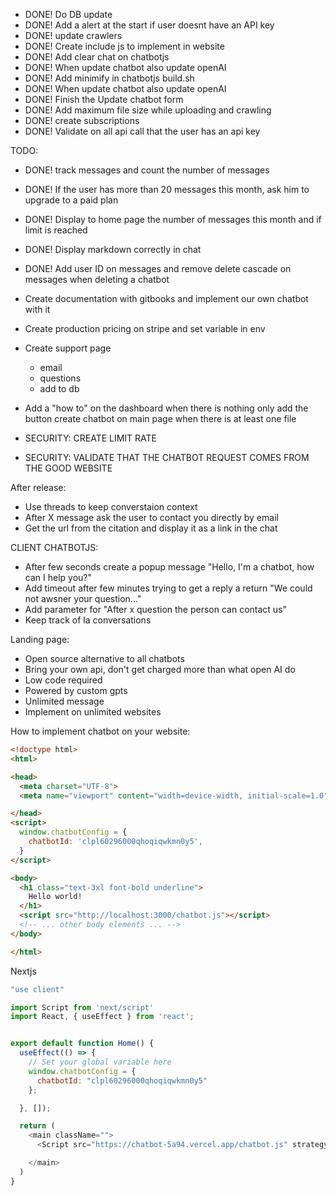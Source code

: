 
- DONE! Do DB update
- DONE! Add a alert at  the start if user doesnt have an API key
- DONE! update crawlers
- DONE! Create include js to implement in website
- DONE! Add clear chat on chatbotjs
- DONE! When update chatbot also update openAI
- DONE! Add minimify in chatbotjs build.sh
- DONE! When update chatbot also update openAI
- DONE! Finish the Update chatbot form
- DONE! Add maximum file size while uploading and crawling
- DONE! create subscriptions
- DONE! Validate on all api call that the user has an api key

TODO:
- DONE! track messages and count the number of messages
- DONE! If the user has more than 20 messages this month, ask him to upgrade to a paid plan
- DONE! Display to home page the number of messages this month and if limit is reached
- DONE! Display markdown correctly in chat
- DONE! Add user ID on messages and remove delete cascade on messages when deleting a chatbot


- Create documentation with gitbooks and implement our own chatbot with it

- Create production pricing on stripe and set variable in env
- Create support page
  - email
  - questions
  - add to db

- Add a "how to" on the dashboard when there is nothing only add the button create chatbot on main page when there is at least one file


- SECURITY: CREATE LIMIT RATE
- SECURITY: VALIDATE THAT THE CHATBOT REQUEST COMES FROM THE GOOD WEBSITE

After release:
- Use threads to keep converstaion context
- After X message ask the user to contact you directly by email
- Get the url from the citation and display it as a link in the chat


CLIENT CHATBOTJS:
- After few seconds create a popup message "Hello, I'm a chatbot, how can I help you?"
- Add timeout after few minutes trying to get a reply a return "We could not awsner your question..."
- Add parameter for "After x question the person can contact us"
- Keep track of la conversations

Landing page:

- Open source alternative to all chatbots
- Bring your own api, don't get charged more than what open AI do
- Low code required
- Powered by custom gpts
- Unlimited message
- Implement on unlimited websites


How to implement chatbot on your website:

```html
<!doctype html>
<html>

<head>
  <meta charset="UTF-8">
  <meta name="viewport" content="width=device-width, initial-scale=1.0">

</head>
<script>
  window.chatbotConfig = {
    chatbotId: 'clpl60296000qhoqiqwkmn0y5',
  }
</script>

<body>
  <h1 class="text-3xl font-bold underline">
    Hello world!
  </h1>
  <script src="http://localhost:3000/chatbot.js"></script>
  <!-- ... other body elements ... -->
</body>

</html>
```

Nextjs
```js
"use client"

import Script from 'next/script'
import React, { useEffect } from 'react';


export default function Home() {
  useEffect(() => {
    // Set your global variable here
    window.chatbotConfig = {
      chatbotId: "clpl60296000qhoqiqwkmn0y5"
    };

  }, []);

  return (
    <main className="">
      <Script src="https://chatbot-5a94.vercel.app/chatbot.js" strategy="afterInteractive" />

    </main>
  )
}
```
